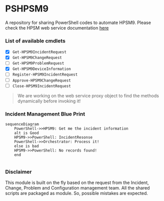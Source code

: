 # PSHPSM9
A repository for sharing PowerShell codes to automate HPSM9. Please check the HPSM web service documentation [here](https://community.softwaregrp.com/dcvta86296/attachments/dcvta86296/itrc-695/16512/1/hp_man_SM9.33_WebServices_pdf.pdf)

### List of available cmdlets

- [x] `Get-HPSM9IncidentRequest`
- [x] `Get-HPSM9ChangeRequest`
- [ ] `Get-HPSM9ProblemRequest`
- [x] `Get-HPSM9DeviceInformation`
- [ ] `Register-HPSM9IncidentRequest`
- [ ] `Approve-HPSM9ChangeRequest`
- [ ] `Close-HPSM9IncidentRequest`

> We are working on the web service proxy object to find the methods dynamically before invoking it!

### Incident Management Blue Print
```mermaid
sequenceDiagram
    PowerShell->>HPSM9: Get me the incident information
    alt is Good
    HPSM9->>PowerShell: IncidentResonse
    PowerShell->>Orchestrator: Process it!
    else is bad
    HPSM9->>PowerShell: No records found!
    end
    
```
### Disclaimer
This module is built on the fly based on the request from the Incident, Change, Problem and Configuration management team. All the shared scripts are packaged as module. So, possible mistakes are expected.